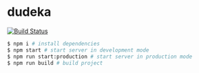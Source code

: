 # dudeka

[![Build Status](https://travis-ci.com/yandexdataschool/prj-c-dudeka.svg?token=Kq8DQbVS8gJPdpxdjkZm&branch=master)](https://travis-ci.com/yandexdataschool/prj-c-dudeka)

```bash
$ npm i # install dependencies
$ npm start # start server in development mode
$ npm run start:production # start server in production mode
$ npm run build # build project
```
